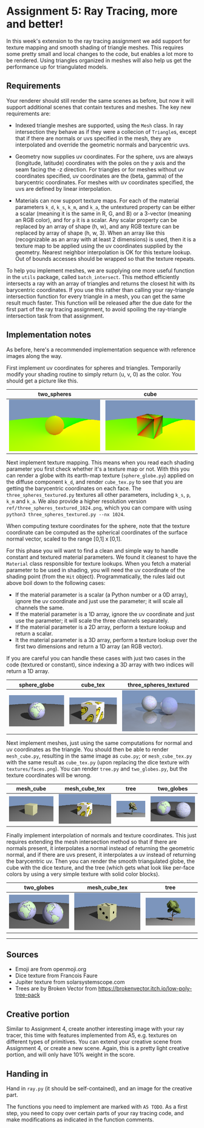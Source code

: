 # Assignment 5: Ray Tracing, more and better!

In this week's extension to the ray tracing assignment we add support for texture mapping and smooth shading of triangle meshes.  This requires some pretty small and local changes to the code, but enables a lot more to be rendered.  Using triangles organized in meshes will also help us get the performance up for triangulated models.

## Requirements 

Your renderer should still render the same scenes as before, but now it will support additional scenes that contain textures and meshes.  The key new requirements are:

* Indexed triangle meshes are supported, using the `Mesh` class.  In ray intersection they behave as if they were a collecion of `Triangle`s, except that if there are normals or uvs specified in the mesh, they are interpolated and override the geometric normals and barycentric uvs.

* Geometry now supplies uv coordinates.  For the sphere, uvs are always (longitude, latitude) coordinates with the poles on the y axis and the seam facing the -z direction.  For triangles or for meshes without uv coordinates specified, uv coordinates are the (beta, gamma) of the barycentric coordinates.  For meshes with uv coordinates specified, the uvs are defined by linear interpolation.

* Materials can now support texture maps.  For each of the material parameters `k_d`, `k_s`, `k_m`, and `k_a`, the untextured property can be either a scalar (meaning it is the same in R, G, and B) or a 3-vector (meaning an RGB color), and for `p` it is a scalar.  Any scalar property can be replaced by an array of shape (h, w), and any RGB texture can be replaced by array of shape (h, w, 3).  When an array like this (recognizable as an array with at least 2 dimensions) is used, then it is a texture map to be applied using the uv coordinates supplied by the geometry.  Nearest neighbor interpolation is OK for this texture lookup.  Out of bounds accesses should be wrapped so that the texture repeats.

To help you implement meshes, we are supplying one more useful function in the `utils` package, called `batch_intersect`.  This method efficiently intersects a ray with an array of triangles and returns the closest hit with its barycentric coordinates.  If you use this rather than calling your ray-triangle intersection function for every triangle in a mesh, you can get the same result much faster.  This function will be released after the due date for the first part of the ray tracing assignment, to avoid spoiling the ray-triangle intersection task from that assignment.

## Implementation notes

As before, here's a recommended implementation sequence with reference images along the way.

First implement uv coordinates for spheres and triangles.  Temporarily modify your shading routine to simply return (u, v, 0) as the color.  You should get a picture like this.

| two_spheres | cube    |
| -----------  | ----------- |
| ![image](ref/two_spheres_uv.png)| ![image](ref/cube_uv.png) |

Next implement texture mapping.  This means when you read each shading parameter you first check whether it's a texture map or not.  With this you can render a globe with its earth-map texture (`sphere_globe.py`) applied on the diffuse component `k_d`, and render `cube_tex.py` to see that you are getting the barycentric coordinates on each face. The `three_spheres_textured.py` textures all other parameters, including `k_s`, `p`, `k_m` and `k_a`. We also provide a higher resolution version `ref/three_spheres_textured_1024.png`, which you can compare with using `python3 three_spheres_textured.py --nx 1024`.

When computing texture coordinates for the sphere, note that the texture coordinate can be computed as the spherical coordinates of the surface normal vector, scaled to the range [0,1] x [0,1].

For this phase you will want to find a clean and simple way to handle constant and textured material parameters.  We found it cleanest to have the `Material` class responsible for texture lookups.  When you fetch a material parameter to be used in shading, you will need the uv coordinate of the shading point (from the `Hit` object).  Programmatically, the rules laid out above boil down to the following cases:

* If the material parameter is a scalar (a Python number or a 0D array), ignore the uv coordinate and just use the parameter; it will scale all channels the same.
* If the material parameter is a 1D array, ignore the uv coordinate and just use the parameter; it will scale the three channels separately.
* If the material parameter is a 2D array, perform a texture lookup and return a scalar.
* It the material parameter is a 3D array, perform a texture lookup over the first two dimensions and return a 1D array (an RGB vector).

If you are careful you can handle these cases with just two cases in the code (textured or constant), since indexing a 3D array with two indices will return a 1D array.

| sphere_globe | cube_tex    | three_spheres_textured |
| -----------  | ----------- | ----------- |
| ![image](ref/sphere_globe.png)| ![image](ref/cube_tex.png) | ![image](ref/three_spheres_textured.png) |

Next implement meshes, just using the same computations for normal and uv coordinates as the triangle.  You should then be able to render `mesh_cube.py`, resulting in the same image as `cube.py`; or `mesh_cube_tex.py` with the same result as `cube_tex.py` (upon replacing the dice texture with `textures/faces.png`).
You can render `tree.py` and `two_globes.py`, but the texture coordinates will be wrong.

| mesh_cube | mesh_cube_tex    | tree | two_globes |
| -----------  | ----------- | -----------  | ----------- |
| ![image](ref/mesh_cube.png)| ![image](ref/mesh_cube_tex_step3.png) | ![image](ref/tree_step3.png) | ![image](ref/two_globes_step3.png) |

Finally implement interpolation of normals and texture coordinates.  This just requires extending the mesh intersection method so that if there are normals present, it interpolates a normal instead of returning the geometric normal, and if there are uvs present, it interpolates a uv instead of returning the barycentric uv.  Then you can render the smooth triangulated globe, the cube with the dice texture, and the tree (which gets what look like per-face colors by using a very simple texture with solid color blocks).

| two_globes | mesh_cube_tex    | tree |
| -----------  | ----------- | -----------  |
| ![image](ref/two_globes.png)| ![image](ref/mesh_cube_tex.png) | ![image](ref/tree.png) |

---

## Sources

* Emoji are from openmoji.org
* Dice texture from Francois Faure
* Jupiter texture from solarsystemscope.com
* Trees are by Broken Vector from https://brokenvector.itch.io/low-poly-tree-pack

## Creative portion

Similar to Assignment 4, create another interesting image with your ray tracer, this time with features implemented from A5, e.g. textures on different types of primitives. You can extend your creative scene from Assignment 4, or create a new scene. Again, this is a pretty light creative portion, and will only have 10% weight in the score.


## Handing in

Hand in `ray.py` (it should be self-contained), and an image for the creative part.

The functions you need to implement are marked with `A5 TODO`. As a first step, you need to copy over certain parts of your ray tracing code, and make modifications as indicated in the function comments.
